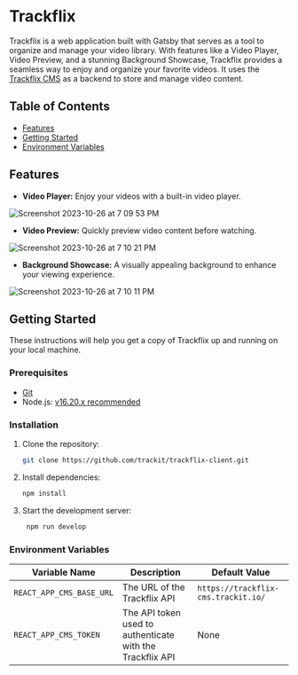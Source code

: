 # Trackflix

Trackflix is a web application built with Gatsby that serves as a tool to organize and manage your video library. With features like a Video Player, Video Preview, and a stunning Background Showcase, Trackflix provides a seamless way to enjoy and organize your favorite videos.
It uses the [Trackflix CMS](https://github.com/trackit/trackflix-cms) as a backend to store and manage video content.

## Table of Contents

- [Features](#features)
- [Getting Started](#getting-started)
- [Environment Variables](#environment-variables)

## Features

- **Video Player:** Enjoy your videos with a built-in video player.

![Screenshot 2023-10-26 at 7 09 53 PM](https://github.com/trackit/trackflix-client/assets/56727008/76ab4437-f57c-44cd-9539-bc9dacc433ca)

- **Video Preview:** Quickly preview video content before watching.

![Screenshot 2023-10-26 at 7 10 21 PM](https://github.com/trackit/trackflix-client/assets/56727008/70ba843e-795c-43b1-9d3e-61c1faa24e55)

- **Background Showcase:** A visually appealing background to enhance your viewing experience.

![Screenshot 2023-10-26 at 7 10 11 PM](https://github.com/trackit/trackflix-client/assets/56727008/f9112f19-5cf0-426a-9059-1b344b7b05fa)

## Getting Started

These instructions will help you get a copy of Trackflix up and running on your local machine.

### Prerequisites

- [Git](https://git-scm.com/)
- Node.js: [v16.20.x recommended](https://nodejs.org/en/)

### Installation

1. Clone the repository:

   ```bash
   git clone https://github.com/trackit/trackflix-client.git
    ```

2. Install dependencies:

   ```bash
   npm install
   ```

3. Start the development server:

   ```bash
    npm run develop
    ```

### Environment Variables

| Variable Name | Description | Default Value |
| ------------- | ----------- | ------------- |
| `REACT_APP_CMS_BASE_URL` | The URL of the Trackflix API | `https://trackflix-cms.trackit.io/` |
| `REACT_APP_CMS_TOKEN` | The API token used to authenticate with the Trackflix API | None |
